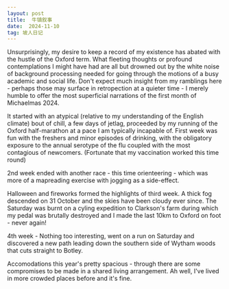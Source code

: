 ```yaml
---
layout: post
title:  牛镇叙事
date:  2024-11-10
tag: 坡人日记
---
```


Unsurprisingly, my desire to keep a record of my existence has abated with the hustle of the Oxford term. What fleeting thoughts or profound contemplations I might have had are all but drowned out by the white noise of background processing needed for going through the motions of a busy academic and social life. Don't expect much insight from my ramblings here - perhaps those may surface in retropection at a quieter time - I merely humble to offer the most superficial narrations of the first month of Michaelmas 2024. 

It started with an atypical (relative to my understanding of the English climate) bout of chill, a few days of jetlag, proceeded by my running of the Oxford half-marathon at a pace I am typically incapable of. First week was fun with the freshers and minor episodes of drinking, with the obligatory exposure to the annual serotype of the flu coupled with the most contagious of newcomers. (Fortunate that my vaccination worked this time round)

2nd week ended with another race - this time orienteering - which was more of a mapreading exercise with jogging as a side-effect. 

Halloween and fireworks formed the highlights of third week. A thick fog descended on 31 October and the skies have been cloudy ever since. The Saturday was burnt on a cyling expedition to Clarkson's farm during which my pedal was brutally destroyed and I made the last 10km to Oxford on foot - never again! 

4th week - Nothing too interesting, went on a run on Saturday and discovered a new path leading down the southern side of Wytham woods that cuts straight to Botley. 

Accomodations this year's pretty spacious - through there are some compromises to be made in a shared living arrangement. Ah well, I've lived in more crowded places before and it's fine. 
